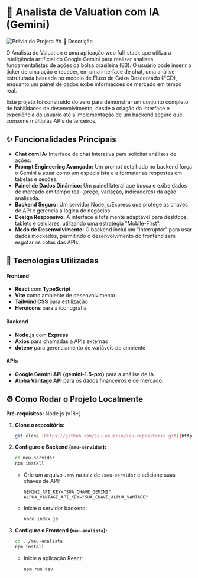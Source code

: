 # 🤖 Analista de Valuation com IA (Gemini)

![Prévia do Projeto](https://i.imgur.com/vH4kY4p.png) ## 📜 Descrição

O Analista de Valuation é uma aplicação web full-stack que utiliza a inteligência artificial do Google Gemini para realizar análises fundamentalistas de ações da bolsa brasileira (B3). O usuário pode inserir o ticker de uma ação e receber, em uma interface de chat, uma análise estruturada baseada no modelo de Fluxo de Caixa Descontado (FCD), enquanto um painel de dados exibe informações de mercado em tempo real.

Este projeto foi construído do zero para demonstrar um conjunto completo de habilidades de desenvolvimento, desde a criação da interface e experiência do usuário até a implementação de um backend seguro que consome múltiplas APIs de terceiros.

## ✨ Funcionalidades Principais

* **Chat com IA:** Interface de chat interativa para solicitar análises de ações.
* **Prompt Engineering Avançado:** Um prompt detalhado no backend força o Gemini a atuar como um especialista e a formatar as respostas em tabelas e seções.
* **Painel de Dados Dinâmico:** Um painel lateral que busca e exibe dados de mercado em tempo real (preço, variação, indicadores) da ação analisada.
* **Backend Seguro:** Um servidor Node.js/Express que protege as chaves de API e gerencia a lógica de negócios.
* **Design Responsivo:** A interface é totalmente adaptável para desktops, tablets e celulares, utilizando uma estratégia "Mobile-First".
* **Modo de Desenvolvimento:** O backend inclui um "interruptor" para usar dados mockados, permitindo o desenvolvimento do frontend sem esgotar as cotas das APIs.

## 🚀 Tecnologias Utilizadas

#### **Frontend**
* **React** com **TypeScript**
* **Vite** como ambiente de desenvolvimento
* **Tailwind CSS** para estilização
* **Heroicons** para a iconografia

#### **Backend**
* **Node.js** com **Express**
* **Axios** para chamadas a APIs externas
* **dotenv** para gerenciamento de variáveis de ambiente

#### **APIs**
* **Google Gemini API (gemini-1.5-pro)** para a análise de IA.
* **Alpha Vantage API** para os dados financeiros e de mercado.

## ⚙️ Como Rodar o Projeto Localmente

**Pré-requisitos:** Node.js (v18+)

1.  **Clone o repositório:**
    ```bash
    git clone [https://github.com/seu-usuario/seu-repositorio.git](https://github.com/seu-usuario/seu-repositorio.git)
    ```

2.  **Configure o Backend (`meu-servidor`):**
    ```bash
    cd meu-servidor
    npm install
    ```
    * Crie um arquivo `.env` na raiz de `/meu-servidor` e adicione suas chaves de API:
        ```
        GEMINI_API_KEY="SUA_CHAVE_GEMINI"
        ALPHA_VANTAGE_API_KEY="SUA_CHAVE_ALPHA_VANTAGE"
        ```
    * Inicie o servidor backend:
        ```bash
        node index.js
        ```

3.  **Configure o Frontend (`meu-analista`):**
    ```bash
    cd ../meu-analista
    npm install
    ```
    * Inicie a aplicação React:
        ```bash
        npm run dev
        ```

